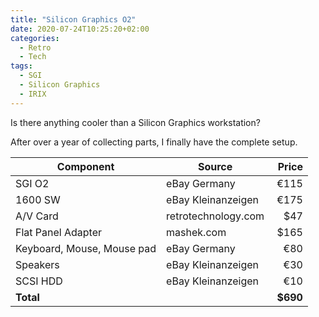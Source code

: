 ```yaml
---
title: "Silicon Graphics O2"
date: 2020-07-24T10:25:20+02:00
categories:
  - Retro
  - Tech
tags:
  - SGI
  - Silicon Graphics
  - IRIX
---
```


Is there anything cooler than a Silicon Graphics workstation?

After over a year of collecting parts, I finally have the complete setup.


| Component          | Source               | Price |
| ------------------ | -------------------- | ----: |
| SGI O2             | eBay Germany         |  €115 |
| 1600 SW            | eBay Kleinanzeigen   |  €175 |
| A/V Card           | retrotechnology.com  |   $47 |
| Flat Panel Adapter | mashek.com           |  $165 |
| Keyboard, Mouse, Mouse pad | eBay Germany |   €80 |
| Speakers           | eBay Kleinanzeigen   |   €30 |
| SCSI HDD           | eBay Kleinanzeigen   |   €10 |
| **Total**          |                      |  **$690** |
